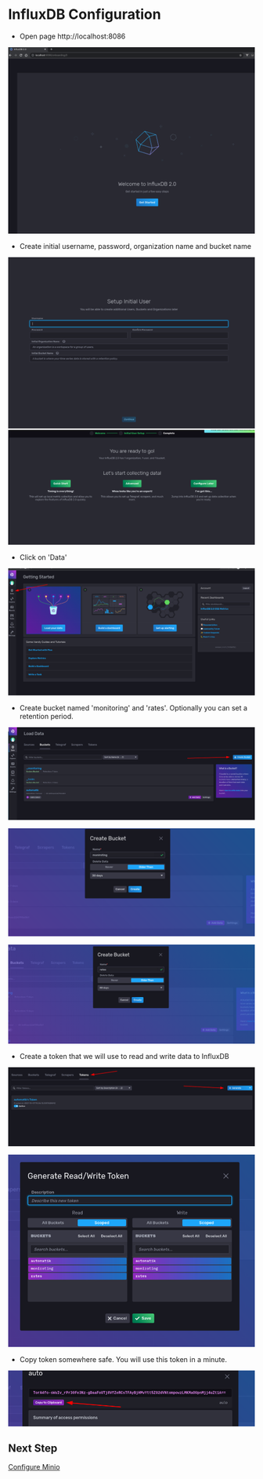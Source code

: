 # InfluxDB Configuration

- Open page http://localhost:8086
  
![InfluxDb setup 1](images/setup_1.png)

- Create initial username, password, organization name and bucket name

![InfluxDB setup 2](images/setup_2.png)
![InfluxDB setup 3](images/setup_3.png)

- Click on 'Data'

![InfluxDB setup 4](images/setup_4.png)

- Create bucket named 'monitoring' and 'rates'. Optionally you can set a retention period.

![InfluxDB setup 5](images/setup_5.png)

![InfluxDB setup 6](images/setup_6.png)

![InfluxDB setup 4](images/setup_7.png)

- Create a token that we will use to read and write data to InfluxDB

![InfluxDB setup 4](images/setup_8.png)

![InfluxDB setup 4](images/setup_9.png)

- Copy token somewhere safe. You will use this token in a minute.

![InfluxDB setup 4](images/setup_10.png)

## Next Step

[Configure Minio](minio_config.md)

